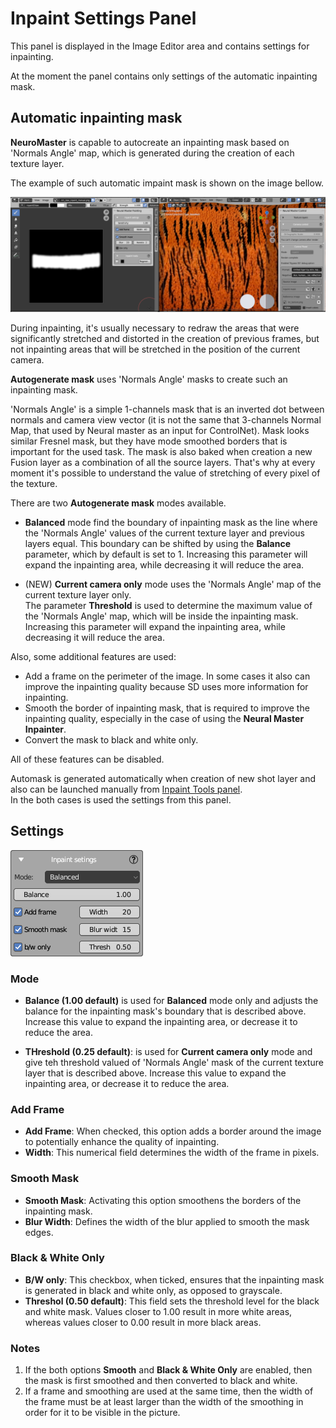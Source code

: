 # Inpaint Settings Panel

This panel is displayed in the Image Editor area and contains settings for inpainting.

At the moment the panel contains only settings of the automatic inpainting mask.

## Automatic inpainting mask

**NeuroMaster** is capable to autocreate an inpainting mask based on 'Normals Angle' map, which is generated during the creation of each texture layer.

The example of such automatic impaint mask is shown on the image bellow.

![Inpainting Settings Panel](../img/automask_example.png)

During inpainting, it's usually necessary to redraw the areas that were significantly stretched and distorted in the creation of previous frames, but not inpainting areas that will be stretched in the position of the current camera.

**Autogenerate mask** uses 'Normals Angle' masks to create such an inpainting mask.

'Normals Angle' is a simple 1-channels mask that is an inverted dot between normals and camera view vector (it is not the same that 3-channels Normal Map, that used by Neural master as an input for ControlNet).
Mask looks similar Fresnel mask, but they have mode smoothed borders that is important for the used task. 
The mask is also baked when creation a new Fusion layer as a combination of all the source layers.
That's why at every moment it's possible to understand the value of stretching of every pixel of the texture.  

There are two **Autogenerate mask** modes available.

- **Balanced** mode find the boundary of inpainting mask as the line where the 'Normals Angle' values of the current texture layer and previous layers equal.
This boundary can be shifted by using the **Balance** parameter, which by default is set to 1.
Increasing this parameter will expand the inpainting area, while decreasing it will reduce the area.  

- (NEW) **Current camera only** mode uses the 'Normals Angle' map of the current texture layer only.  
The parameter **Threshold** is used to determine the maximum value of the 'Normals Angle' map, which will be inside the inpainting mask.
Increasing this parameter will expand the inpainting area, while decreasing it will reduce the area.

Also, some additional features are used:  

- Add a frame on the perimeter of the image. In some cases it also can improve the inpainting quality because SD uses more information for inpainting.
- Smooth the border of inpainting mask, that is required to improve the inpainting quality, especially in the case of using the **Neural Master Inpainter**.
- Convert the mask to black and white only.

All of these features can be disabled. 

Automask is generated automatically when creation of new shot layer and also can be launched manually from [Inpaint Tools panel](inpaint_tools_panel.md).    
In the both cases is used the settings from this panel.

## Settings

![Inpainting Settings Panel](../img/inpaint_settings_panel.png)

### Mode

- **Balance (1.00 default)** is used for **Balanced** mode only and adjusts the balance for the inpainting mask's boundary that is described above.
Increase this value to expand the inpainting area, or decrease it to reduce the area.

- **THreshold (0.25 default)**: is used for **Current camera only** mode and give teh threshold valued of 'Normals Angle' mask of the current texture layer that is described above.
Increase this value to expand the inpainting area, or decrease it to reduce the area.

### Add Frame

- **Add Frame**: When checked, this option adds a border around the image to potentially enhance the quality of inpainting.
- **Width**: This numerical field determines the width of the frame in pixels.

### Smooth Mask

- **Smooth Mask**: Activating this option smoothens the borders of the inpainting mask.
- **Blur Width**: Defines the width of the blur applied to smooth the mask edges.

### Black & White Only

- **B/W only**: This checkbox, when ticked, ensures that the inpainting mask is generated in black and white only, as opposed to grayscale.
- **Threshol (0.50 default)**: This field sets the threshold level for the black and white mask. Values closer to 1.00 result in more white areas, whereas values closer to 0.00 result in more black areas.

### Notes

1. If the both options **Smooth** and **Black & White Only** are enabled, then the mask is first smoothed and then converted to black and white.
2. If a frame and smoothing are used at the same time, then the width of the frame must be at least larger than the width of the smoothing in order for it to be visible in the picture.